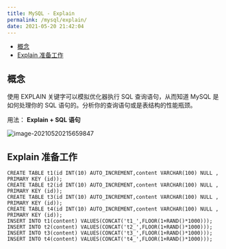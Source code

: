 ```yaml
---
title: MySQL - Explain
permalink: /mysql/explain/
date: 2021-05-20 21:42:04
---
```


<!-- START doctoc generated TOC please keep comment here to allow auto update -->
<!-- DON'T EDIT THIS SECTION, INSTEAD RE-RUN doctoc TO UPDATE -->


- [概念](#%E6%A6%82%E5%BF%B5)
- [Explain 准备工作](#explain-%E5%87%86%E5%A4%87%E5%B7%A5%E4%BD%9C)

<!-- END doctoc generated TOC please keep comment here to allow auto update -->

## 概念

使用 EXPLAIN 关键字可以模拟优化器执行 SQL 查询语句，从而知道 MySQL 是如何处理你的 SQL 语句的。分析你的查询语句或是表结构的性能瓶颈。

用法： **Explain + SQL 语句**

![image-20210520215659847](https://cdn.jsdelivr.net/gh/oddfar/static/img/MySQL高级.assets/image-20210520215659847.png)

## Explain 准备工作

```mysql
CREATE TABLE t1(id INT(10) AUTO_INCREMENT,content VARCHAR(100) NULL , PRIMARY KEY (id));
CREATE TABLE t2(id INT(10) AUTO_INCREMENT,content VARCHAR(100) NULL , PRIMARY KEY (id));
CREATE TABLE t3(id INT(10) AUTO_INCREMENT,content VARCHAR(100) NULL , PRIMARY KEY (id));
CREATE TABLE t4(id INT(10) AUTO_INCREMENT,content VARCHAR(100) NULL , PRIMARY KEY (id));
INSERT INTO t1(content) VALUES(CONCAT('t1_',FLOOR(1+RAND()*1000)));
INSERT INTO t2(content) VALUES(CONCAT('t2_',FLOOR(1+RAND()*1000)));
INSERT INTO t3(content) VALUES(CONCAT('t3_',FLOOR(1+RAND()*1000)));
INSERT INTO t4(content) VALUES(CONCAT('t4_',FLOOR(1+RAND()*1000)));
```

